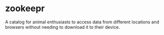 # zookeepr
A catalog for animal enthusiasts to access data from different locations and browsers without needing to download it to their device.
